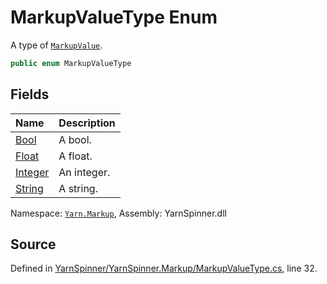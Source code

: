 # MarkupValueType Enum

A type of [`MarkupValue`](/api/csharp/yarn.markup/markupvalue.md).


```csharp
public enum MarkupValueType
```



## Fields
|Name|Description|
|:---|:---|
|[Bool](/api/csharp/yarn.markup/markupvaluetype.bool.md)|A bool.|
|[Float](/api/csharp/yarn.markup/markupvaluetype.float.md)|A float.|
|[Integer](/api/csharp/yarn.markup/markupvaluetype.integer.md)|An integer.|
|[String](/api/csharp/yarn.markup/markupvaluetype.string.md)|A string.|
<div class="class-metadata">

Namespace: [`Yarn.Markup`](/api/csharp/yarn.markup/README.md), Assembly: YarnSpinner.dll
</div>

## Source
Defined in [YarnSpinner/YarnSpinner.Markup/MarkupValueType.cs](https://github.com/YarnSpinnerTool/YarnSpinner//blob/develop/YarnSpinner/YarnSpinner.Markup/MarkupValueType.cs#L32), line 32.
